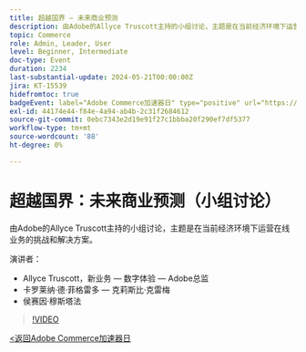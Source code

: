 ```yaml
---
title: 超越国界 — 未来商业预测
description: 由Adobe的Allyce Truscott主持的小组讨论，主题是在当前经济环境下运营在线业务的挑战和解决方案。
topic: Commerce
role: Admin, Leader, User
level: Beginner, Intermediate
doc-type: Event
duration: 2234
last-substantial-update: 2024-05-21T00:00:00Z
jira: KT-15539
hidefromtoc: true
badgeEvent: label="Adobe Commerce加速器日" type="positive" url="https://experienceleague.adobe.com/zh-hans/docs/events/apac-commerce-recordings/2024/overview"
exl-id: 44174e44-f84e-4a94-ab4b-2c31f2684612
source-git-commit: 0ebc7343e2d19e91f27c1bbba20f290ef7df5377
workflow-type: tm+mt
source-wordcount: '88'
ht-degree: 0%

---
```


# 超越国界：未来商业预测（小组讨论）

由Adobe的Allyce Truscott主持的小组讨论，主题是在当前经济环境下运营在线业务的挑战和解决方案。

演讲者：

+ Allyce Truscott，新业务 — 数字体验 — Adobe总监
+ 卡罗莱纳·德·菲格雷多 — 克莉斯比·克雷梅
+ 侯赛因·穆斯塔法

>[!VIDEO](https://video.tv.adobe.com/v/3429265/?learn=on)

[&lt;返回Adobe Commerce加速器日](./overview.md)
